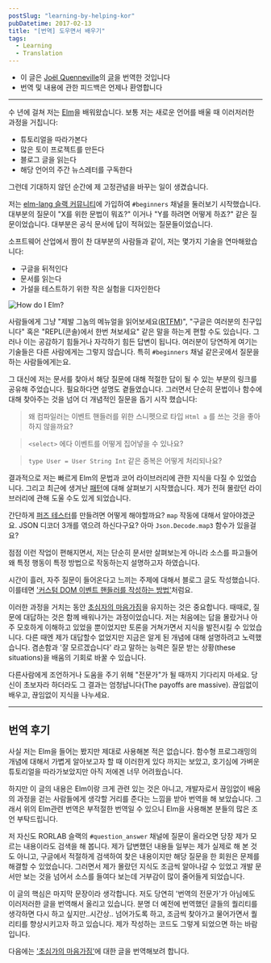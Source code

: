 ```yaml
---
postSlug: "learning-by-helping-kor"
pubDatetime: 2017-02-13
title: "[번역] 도우면서 배우기"
tags:
  - Learning
  - Translation
---
```


- 이 글은 [Joël Quenneville](https://twitter.com/joelquen)의 [글](https://robots.thoughtbot.com/learning-by-helping)을 번역한 것입니다
- 번역 및 내용에 관한 피드백은 언제나 환영합니다

---

수 년에 걸쳐 저는 [Elm](http://elm-lang.org)을 배워왔습니다. 보통 저는 새로운 언어를 배울 때 이러저러한 과정을 거칩니다:

- 튜토리얼을 따라가본다
- 많은 토이 프로젝트를 만든다
- 블로그 글을 읽는다
- 해당 언어의 주간 뉴스레터를 구독한다

그런데 기대하지 않던 순간에 제 고정관념을 바꾸는 일이 생겼습니다.

저는 [elm-lang 슬랙 커뮤니티](https://elmlang.herokuapp.com)에 가입하여 `#beginners` 채널을 둘러보기 시작했습니다. 대부분의 질문이 "X를 위한 문법이 뭐죠?" 이거나 "Y를 하려면 어떻게 하죠?" 같은 질문이었습니다. 대부분은 공식 문서에 답이 적혀있는 질문들이었습니다.

소프트웨어 산업에서 짬이 찬 대부분의 사람들과 같이, 저는 몇가지 기술을 연마해왔습니다:

- 구글을 뒤적인다
- 문서를 읽는다
- 가설을 테스트하기 위한 작은 실험을 디자인한다

![How do I Elm?](@assets/images/2017-02-13-sc1.png)

사람들에게 그냥 "제발 그놈의 메뉴얼을 읽어보세요([RTFM](https://ko.wikipedia.org/wiki/RTFM))", "구글은 여러분의 친구입니다" 혹은 "REPL(콘솔)에서 한번 쳐보세요" 같은 말을 하는게 편할 수도 있습니다. 그러나 이는 공감하기 힘들거나 자각하기 힘든 답변이 됩니다. 여러분이 당연하게 여기는 기술들은 다른 사람에게는 그렇지 않습니다. 특히 `#beginners` 채널 같은곳에서 질문을 하는 사람들에게는요.

그 대신에 저는 문서를 찾아서 해당 질문에 대해 적절한 답이 될 수 있는 부분의 링크를 공유해 주었습니다. 필요하다면 설명도 곁들였습니다. 그러면서 단순히 문법이나 함수에 대해 찾아주는 것을 넘어 더 개념적인 질문을 돕기 시작 했습니다:

> 왜 컴파일러는 이벤트 핸들러를 위한 스니펫으로 타입 `Html a` 를 쓰는 것을 좋아하지 않을까요?

> `<select>` 에다 이벤트를 어떻게 집어넣을 수 있나요?

> `type User = User String Int` 같은 중복은 어떻게 처리되나요?

결과적으로 저는 빠르게 Elm의 문법과 코어 라이브러리에 관한 지식을 다질 수 있었습니다. 그리고 최근에 생겨난 [패턴](https://robots.thoughtbot.com/elms-universal-pattern)에 대해 살펴보기 시작했습니다. 제가 전혀 몰랐던 라이브러리에 관해 도울 수도 있게 되었습니다.

간단하게 [퍼즈 테스터](https://ko.wikipedia.org/wiki/퍼징)를 만들려면 어떻게 해야할까요? `map` 작동에 대해서 알아야겠군요. JSON 디코더 3개를 엮으려 하신다구요? 아마 `Json.Decode.map3` 함수가 있을걸요?

점점 이런 작업이 편해지면서, 저는 단순히 문서만 살펴보는게 아니라 소스를 파고들어 왜 특정 행동이 특정 방법으로 작동하는지 설명하고자 하였습니다.

시간이 흘러, 자주 질문이 들어온다고 느끼는 주제에 대해서 블로그 글도 작성했습니다. 이를테면 ['커스텀 DOM 이벤트 핸들러를 작성하는 방법'](https://robots.thoughtbot.com/building-custom-dom-event-handlers-in-elm)처럼요.

이러한 과정을 거치는 동안 [초심자의 마음가짐](https://robots.thoughtbot.com/beginners-mind)을 유지하는 것은 중요합니다. 때때로, 질문에 대답하는 것은 함께 배워나가는 과정이었습니다. 저는 처음에는 답을 몰랐거나 아주 모호하게 이해하고 있었을 뿐이었지만 토론을 거쳐가면서 지식을 발전시킬 수 있었습니다. 다른 때엔 제가 대답할수 없었지만 지금은 알게 된 개념에 대해 설명하려고 노력했습니다. 겸손함과 '잘 모르겠습니다' 라고 말하는 능력은 질문 받는 상황(these situations)을 배움의 기회로 바꿀 수 있습니다.

다른사람에게 조언하거나 도움을 주기 위해 "전문가"가 될 때까지 기다리지 마세요. 당신이 초보자라 하더라도 그 결과는 엄청납니다(The payoffs are massive). 끊임없이 배우고, 끊임없이 지식을 나누세요.

---

## 번역 후기

사실 저는 Elm을 들어는 봤지만 제대로 사용해본 적은 없습니다. 함수형 프로그래밍의 개념에 대해서 가볍게 알아보고자 할 때 이러한게 있다 까지는 보았고, 호기심에 가벼운 튜토리얼을 따라가보았지만 아직 저에겐 너무 어려웠습니다.

하지만 이 글의 내용은 Elm이랑 크게 관련 있는 것은 아니고, 개발자로서 끊임없이 배움의 과정을 걷는 사람들에게 생각할 거리를 준다는 느낌을 받아 번역을 해 보았습니다. 그래서 위의 Elm관련 번역은 부적절한 번역일 수 있으니 Elm을 사용해본 분들의 많은 조언 부탁드립니다.

저 자신도 RORLAB 슬랙의 `#question_answer` 채널에 질문이 올라오면 당장 제가 모르는 내용이라도 검색을 해 봅니다. 제가 답변했던 내용들 일부는 제가 실제로 해 본 것도 아니고, 구글에서 적절하게 검색하여 찾은 내용이지만 해당 질문을 한 회원은 문제를 해결할 수 있었습니다. 그러면서 제가 몰랐던 지식도 조금씩 알아나갈 수 있었고 개발 문서만 보는 것을 넘어서 소스를 들여다 보는데 거부감이 많이 줄어들게 되었습니다.

이 글의 핵심은 마지막 문장이라 생각합니다. 저도 당연히 '번역의 전문가'가 아님에도 이러저러한 글을 번역해서 올리고 있습니다. 분명 더 예전에 번역했던 글들의 퀄리티를 생각하면 다시 하고 싶지만..시간상.. 넘어가도록 하고, 조금씩 찾아가고 물어가면서 퀄리티를 향상시키고자 하고 있습니다. 제가 작성하는 코드도 그렇게 되었으면 하는 바람입니다.

다음에는 ['초심가의 마음가짐'](https://robots.thoughtbot.com/beginners-mind)에 대한 글을 번역해보려 합니다.
